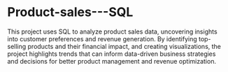 # Product-sales---SQL   
This project uses SQL to analyze product sales data, uncovering insights into customer preferences and revenue generation. By identifying top-selling products and their financial impact, and creating visualizations, the project highlights trends that can inform data-driven business strategies and decisions for better product management and revenue optimization.



